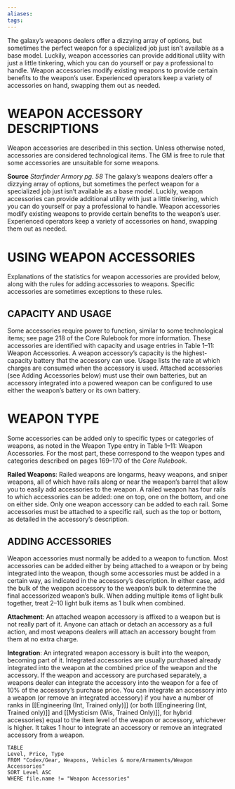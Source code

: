 ```yaml
---
aliases: 
tags: 
---
```


The galaxy’s weapons dealers offer a dizzying array of options, but sometimes the perfect weapon for a specialized job just isn’t available as a base model. Luckily, weapon accessories can provide additional utility with just a little tinkering, which you can do yourself or pay a professional to handle. Weapon accessories modify existing weapons to provide certain benefits to the weapon’s user. Experienced operators keep a variety of accessories on hand, swapping them out as needed.  

# WEAPON ACCESSORY DESCRIPTIONS

Weapon accessories are described in this section. Unless otherwise noted, accessories are considered technological items. The GM is free to rule that some accessories are unsuitable for some weapons.

**Source** _Starfinder Armory pg. 58_
The galaxy’s weapons dealers offer a dizzying array of options, but sometimes the perfect weapon for a specialized job just isn’t available as a base model. Luckily, weapon accessories can provide additional utility with just a little tinkering, which you can do yourself or pay a professional to handle. Weapon accessories modify existing weapons to provide certain benefits to the weapon’s user. Experienced operators keep a variety of accessories on hand, swapping them out as needed. 

# USING WEAPON ACCESSORIES

Explanations of the statistics for weapon accessories are provided below, along with the rules for adding accessories to weapons. Specific accessories are sometimes exceptions to these rules. 

## CAPACITY AND USAGE

Some accessories require power to function, similar to some technological items; see page 218 of the Core Rulebook for more information. These accessories are identified with capacity and usage entries in Table 1–11: Weapon Accessories. A weapon accessory’s capacity is the highest-capacity battery that the accessory can use. Usage lists the rate at which charges are consumed when the accessory is used. Attached accessories (see Adding Accessories below) must use their own batteries, but an accessory integrated into a powered weapon can be configured to use either the weapon’s battery or its own battery. 

# WEAPON TYPE

Some accessories can be added only to specific types or categories of weapons, as noted in the Weapon Type entry in Table 1–11: Weapon Accessories. For the most part, these correspond to the weapon types and categories described on pages 169–170 of the _Core Rulebook_.  
  
**Railed Weapons**: Railed weapons are longarms, heavy weapons, and sniper weapons, all of which have rails along or near the weapon’s barrel that allow you to easily add accessories to the weapon. A railed weapon has four rails to which accessories can be added: one on top, one on the bottom, and one on either side. Only one weapon accessory can be added to each rail. Some accessories must be attached to a specific rail, such as the top or bottom, as detailed in the accessory’s description. 

## ADDING ACCESSORIES

Weapon accessories must normally be added to a weapon to function. Most accessories can be added either by being attached to a weapon or by being integrated into the weapon, though some accessories must be added in a certain way, as indicated in the accessory’s description. In either case, add the bulk of the weapon accessory to the weapon’s bulk to determine the final accessorized weapon’s bulk. When adding multiple items of light bulk together, treat 2–10 light bulk items as 1 bulk when combined.  
  
**Attachment**: An attached weapon accessory is affixed to a weapon but is not really part of it. Anyone can attach or detach an accessory as a full action, and most weapons dealers will attach an accessory bought from them at no extra charge.  
  
**Integration**: An integrated weapon accessory is built into the weapon, becoming part of it. Integrated accessories are usually purchased already integrated into the weapon at the combined price of the weapon and the accessory. If the weapon and accessory are purchased separately, a weapons dealer can integrate the accessory into the weapon for a fee of 10% of the accessory’s purchase price. You can integrate an accessory into a weapon (or remove an integrated accessory) if you have a number of ranks in [[Engineering (Int, Trained only)]] (or both [[Engineering (Int, Trained only)]] and [[Mysticism (Wis, Trained Only)]], for hybrid accessories) equal to the item level of the weapon or accessory, whichever is higher. It takes 1 hour to integrate an accessory or remove an integrated accessory from a weapon.

``` dataview
TABLE
Level, Price, Type
FROM "Codex/Gear, Weapons, Vehicles & more/Armaments/Weapon Accessories"
SORT Level ASC
WHERE file.name != "Weapon Accessories"
```